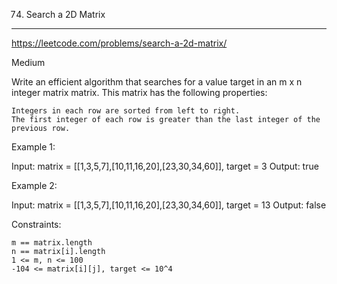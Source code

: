 74. Search a 2D Matrix
------------------------------------------------------------
https://leetcode.com/problems/search-a-2d-matrix/

Medium

Write an efficient algorithm that searches for a value target in an m x n integer matrix matrix. This matrix has the following properties:

    Integers in each row are sorted from left to right.
    The first integer of each row is greater than the last integer of the previous row.

 

Example 1:

Input: matrix = [[1,3,5,7],[10,11,16,20],[23,30,34,60]], target = 3
Output: true

Example 2:

Input: matrix = [[1,3,5,7],[10,11,16,20],[23,30,34,60]], target = 13
Output: false

 

Constraints:

    m == matrix.length
    n == matrix[i].length
    1 <= m, n <= 100
    -104 <= matrix[i][j], target <= 10^4

